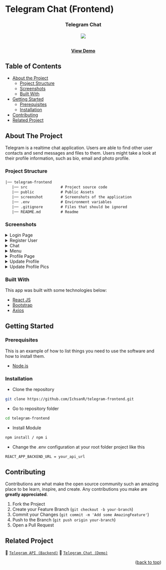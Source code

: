 # Telegram Chat (Frontend)

<!-- Logo -->
<p align="center">

  <h3 align="center">Telegram Chat</h3>
  <p align="center">
    <image align="center" width="400" src='./public/telegram_logo.png' />
  </p>

  <p align="center">
    <br />
    <a href="https://telegramchat.vercel.app/"><strong>View Demo</strong></a>
    <br />
  </p>
</p>

<!-- Table of Contents -->

## Table of Contents

- [About the Project](#about-the-project)
  - [Project Structure](#project-structure)
  - [Screenshots](#screenshots)
  - [Built With](#built-with)
- [Getting Started](#getting-started)
  - [Prerequisites](#prerequisites)
  - [Installation](#installation)
- [Contributing](#contributing)
- [Related Project](#related-project)

<!-- About The Project -->

## About The Project

Telegram is a realtime chat application. Users are able to find other user contacts and send messages and files to them. Users might take a look at their profile information, such as bio, email and photo profile.

### Project Structure

```
|── telegram-frontend
   |── src               # Project source code
   |── public            # Public Assets
   |── screenshot        # Screenshots of the application
   |── .env              # Environment variables
   |── .gitignore        # Files that should be ignored
   |── README.md         # Readme
```

### Screenshots

<details>
  <summary>
    Login Page
  </summary>
<img src="/screenshots/login.png" alt="login page" />
</details>

<details>
  <summary>
    Register User
  </summary>
<img src="/screenshots/register.png" alt="register user" />
</details>

<details>
  <summary>
    Chat
  </summary>
<img src="/screenshots/chat.png" alt="chat" />
</details>

<details>
  <summary>
    Menu
  </summary>
<img src="/screenshots/menu.png" alt="chat" />
</details>

<details>
  <summary>
    Profile Page
  </summary>
<img src="/screenshots/profile.png" alt="profile page" />
</details>

<details>
  <summary>
  Update Profile
  </summary>
<img src="/screenshots/updateProfile.png" alt="update profile" />
</details>

<details>
  <summary>
  Update Profile Pics
  </summary>
<img src="/screenshots/updateImage.png" alt="update profile picture" />
</details>

### Built With

This app was built with some technologies below:

- [React JS](https://reactjs.org/)
- [Bootstrap](https://getbootstrap.com/)
- [Axios](https://axios-http.com/)

<!-- Getting Started -->

## Getting Started

### Prerequisites

This is an example of how to list things you need to use the software and how to install them.

- [Node.js](https://nodejs.org/en/download/)

### Installation

- Clone the repository

```sh
git clone https://github.com/IchsanR/telegram-frontend.git
```

- Go to repository folder

```sh
cd telegram-frontend
```

- Install Module

```sh
npm install / npm i
```

- Change the .env configuration at your root folder project like this

```sh
REACT_APP_BACKEND_URL = your_api_url
```

<!-- Contributing -->

## Contributing

Contributions are what make the open source community such an amazing place to be learn, inspire, and create. Any contributions you make are **greatly appreciated**.

1. Fork the Project
2. Create your Feature Branch (`git checkout -b your-branch`)
3. Commit your Changes (`git commit -m 'Add some AmazingFeature'`)
4. Push to the Branch (`git push origin your-branch`)
5. Open a Pull Request

<!-- Related Projects -->

## Related Project

:rocket: [`Telegram API (Backend)`](https://github.com/IchsanR/telegram-backend)
:rocket: [`Telegram Chat (Demo)`](https://telegramchat.vercel.app/)

<p align="right">(<a href="#top">back to top</a>)</p>

